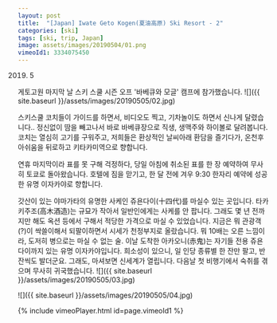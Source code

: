 ```yaml
---
layout: post
title:  "[Japan] Iwate Geto Kogen(夏油高原) Ski Resort - 2"
categories: [ski]
tags: [ski, trip, Japan]
image: assets/images/20190504/01.png
vimeoId1: 3334075450
---
```


2019. 5

게토고원 마지막 날 스키 스쿨 시즌 오프 '바베큐와 모글' 캠프에 참가했습니다.
![]({{ site.baseurl }}/assets/images/20190505/02.jpg)


스키스쿨 코치들이 가이드를 하면서, 비디오도 찍고, 기차놀이도 하면서 신나게 달렸습니다..
정신없이 땀을 빼고나서 바로 바베큐장으로 직생, 생맥주와 하이볼로 달려봅니다.
코치는 열심히 고기를 구워주고, 저희들은 환상적인 날씨아래 환담을 즐기다가, 온천후 아쉬움을 뒤로하고 키타카미역으로 향합니다.


연휴 마지막이라 표를 못 구해 걱정하다, 당일 아침에 취소된 표를 한 장 예약하여 무사히 토쿄로 돌아왔습니다.
호텔에 짐을 맏기고, 한 달 전에 겨우 9:30 한자리 예약에 성공한 유명 이자카야로 향합니다.

갓산이 있는 야마가타의 유명한 사케인 쥬욘다이(十四代)를 마실수 있는 곳입니다.
타카키주조(高木酒造)는 규묘가 작아서 일반인에게는 사케를 안 팝니다.
그래도 몇 년 전까지만 해도 옥션 등에서 구해서 적당한 가격으로 마실 수 있었습니다.
지금은 뭐 관광객(?)이 싹쓸이해서 되팔이하면서 시세가 천정부지로 올랐습니다.
뭐 10배는 오른 느낌이라, 도저히 병으로는 마실 수 없는 술.
이날 도착한 아카오니(赤鬼)는 자기들 전용 쥬욘다이까지 있는 유명 이자카야입니다.
희소성이 있으니, 일 인당 종류별 한 잔만 팔고, 반 잔씩도 발더군요.
그래도, 마셔보면 신세계가 열립니다.
다음날 첫 비행기에서 숙취를 겪으며 무사히 귀국했습니다.
![]({{ site.baseurl }}/assets/images/20190505/03.jpg)

![]({{ site.baseurl }}/assets/images/20190505/04.jpg)


{% include vimeoPlayer.html id=page.vimeoId1 %}
